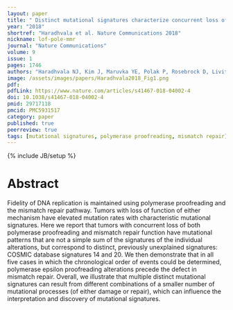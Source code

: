 ```yaml
---
layout: paper
title: " Distinct mutational signatures characterize concurrent loss of polymerase proofreading and mismatch repair"
year: "2018"
shortref: "Haradhvala et al. Nature Communications 2018"
nickname: lof-pole-mmr
journal: "Nature Communications"
volume: 9
issue: 1
pages: 1746
authors: "Haradhvala NJ, Kim J, Maruvka YE, Polak P, Rosebrock D, Livitz D, Hess JM, Leshchiner I, Kamburov A, Mouw KW, Lawrence MS, Getz G"
image: /assets/images/papers/Haradhvala2018_Fig1.png
pdf:
pdfLink: https://www.nature.com/articles/s41467-018-04002-4
doi: 10.1038/s41467-018-04002-4
pmid: 29717118
pmcid: PMC5931517
category: paper
published: true
peerreview: true
tags: [mutational signatures, polymerase proofreading, mismatch repair]
---
```

{% include JB/setup %}

# Abstract

Fidelity of DNA replication is maintained using polymerase proofreading and the mismatch repair pathway. Tumors with loss of function of either mechanism have elevated mutation rates with characteristic mutational signatures. Here we report that tumors with concurrent loss of both polymerase proofreading and mismatch repair function have mutational patterns that are not a simple sum of the signatures of the individual alterations, but correspond to distinct, previously unexplained signatures: COSMIC database signatures 14 and 20. We then demonstrate that in all five cases in which the chronological order of events could be determined, polymerase epsilon proofreading alterations precede the defect in mismatch repair. Overall, we illustrate that multiple distinct mutational signatures can result from different combinations of a smaller number of mutational processes (of either damage or repair), which can influence the interpretation and discovery of mutational signatures.
